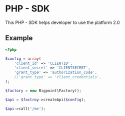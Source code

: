 PHP - SDK
=========

This PHP - SDK helps developer to use the platform 2.0

Example
-------

```php
<?php

$config = array(
    'client_id' => 'CLIENTID',
    'client_secret' => 'CLIENTSECRET',
    'grant_type' => 'authorization_code',
    //'grant_type' => 'client_credentials',
);

$factory = new Bigpoint\Factory();

$api = $factroy->createApi($config);

$api->call('/me');
```
